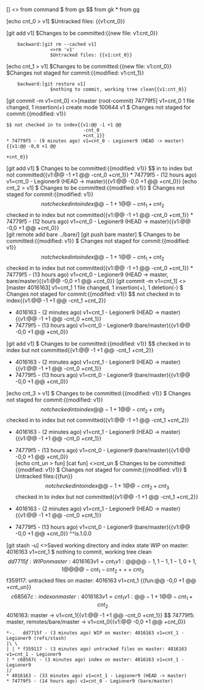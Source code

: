 []
    <> from command
    $ from gs
    $$ from gk
    * from gg

[echo cnt_0 > v1]
    $Untracked files: {{v1:cnt_0}}

[git add v1]
    $Changes to be committed:{{new file:   v1:cnt_0}}

        backward:[git rm --cached v1]  
                    <>rm 'v1'
                    $Untracked files: {{v1:cnt_0}}

[echo cnt_1 > v1]
    $Changes to be committed:{{new file:   v1:cnt_0}}
    $Changes not staged for commit:{{modified:   v1:cnt_1}}

        backward:[git restore v1]
                    $nothing to commit, working tree clean{{v1:cnt_0}}


[git commit -m v1=cnt_0]
    <>[master (root-commit) 74779f5] v1=cnt_0
        1 file changed, 1 insertion(+)
        create mode 100644 v1
    $ Changes not staged for commit:{{modified:   v1}}

    $$ not checked in to index{{v1:@@ -1 +1 @@
                                -cnt_0
                                +cnt_1}}
    * 74779f5 - (9 minutes ago) v1=cnt_0 - Legioner9 (HEAD -> master){{v1:@@ -0,0 +1 @@
                                                                                +cnt_0}}

[git add v1]
    $ Changes to be committed:{{modified:   v1}}
    $$ in to index but not committed{{v1:@@ -1 +1 @@
                                            -cnt_0
                                            +cnt_1}}
    * 74779f5 - (12 hours ago) v1=cnt_0 - Legioner9 (HEAD -> master){{v1:@@ -0,0 +1 @@
                                                                            +cnt_0}}
[echo cnt_2 > v1]
    $ Changes to be committed:{{modified:   v1}}
    $ Changes not staged for commit:{{modified:   v1}}
    $$ not checked in to index{{@@ -1 +1 @@
                                    -cnt_1
                                    +cnt_2}}
    $$ checked in to index but not committed{{v1:@@ -1 +1 @@
                                                    -cnt_0
                                                    +cnt_1}}
    * 74779f5 - (12 hours ago) v1=cnt_0 - Legioner9 (HEAD -> master){{v1:@@ -0,0 +1 @@
                                                                            +cnt_0}}               
[git remote add bare ../bare/]
[git push bare master]
    $ Changes to be committed:{{modified:   v1}}
    $ Changes not staged for commit:{{modified:   v1}}
    $$ not checked in to index{{@@ -1 +1 @@
                                    -cnt_1
                                    +cnt_2}}
    $$ checked in to index but not committed{{v1:@@ -1 +1 @@
                                                    -cnt_0
                                                    +cnt_1}}
    * 74779f5 - (13 hours ago) v1=cnt_0 - Legioner9 (HEAD -> master, bare/master){{v1:@@ -0,0 +1 @@
                                                                                        +cnt_0}}
[git commit -m v1=cnt_1]
    <>[master 4016163] v1=cnt_1
    1 file changed, 1 insertion(+), 1 deletion(-)
    $ Changes not staged for commit:{{modified:   v1}}
    $$ not checked in to index{{v1:@@ -1 +1 @@
                                    -cnt_1
                                    +cnt_2}}

* 4016163 - (2 minutes ago) v1=cnt_1 - Legioner9 (HEAD -> master){{v1:@@ -1 +1 @@
                                                    -cnt_0
                                                    +cnt_1}}
* 74779f5 - (13 hours ago) v1=cnt_0 - Legioner9 (bare/master){{v1:@@ -0,0 +1 @@
                                                                    +cnt_0}}

[git add v1]
    $ Changes to be committed:{{modified:   v1}}
    $$ checked in to index but not committed{{v1:@@ -1 +1 @@
                                    -cnt_1
                                    +cnt_2}}

* 4016163 - (2 minutes ago) v1=cnt_1 - Legioner9 (HEAD -> master){{v1:@@ -1 +1 @@
                                                    -cnt_0
                                                    +cnt_1}}
* 74779f5 - (13 hours ago) v1=cnt_0 - Legioner9 (bare/master){{v1:@@ -0,0 +1 @@
                                                                    +cnt_0}}

[echo cnt_3 > v1]
    $ Changes to be committed:{{modified:   v1}}
    $ Changes not staged for commit:{{modified:   v1}}
    $$ not checked in to index{{@@ -1 +1 @@
                                    -cnt_2
                                    +cnt_3}}
    $$ checked in to index but not committed{{v1:@@ -1 +1 @@
                                                    -cnt_1
                                                    +cnt_2}}

* 4016163 - (2 minutes ago) v1=cnt_1 - Legioner9 (HEAD -> master){{v1:@@ -1 +1 @@
                                                    -cnt_0
                                                    +cnt_1}}
* 74779f5 - (13 hours ago) v1=cnt_0 - Legioner9 (bare/master){{v1:@@ -0,0 +1 @@
                                                                      +cnt_0}}                                                    
[echo cnt_un > fun]
[cat fun]
    <>cnt_un
    $ Changes to be committed:{{modified:   v1}}
    $ Changes not staged for commit:{{modified:   v1}}
    $ Untracked files:{{fun}}
    $$ not checked in to index{{@@ -1 +1 @@
                                    -cnt_2
                                    +cnt_3}}
    $$ checked in to index but not committed{{v1:@@ -1 +1 @@
                                                    -cnt_1
                                                    +cnt_2}}

* 4016163 - (2 minutes ago) v1=cnt_1 - Legioner9 (HEAD -> master){{v1:@@ -1 +1 @@
                                                    -cnt_0
                                                    +cnt_1}}
* 74779f5 - (13 hours ago) v1=cnt_0 - Legioner9 (bare/master){{v1:@@ -0,0 +1 @@
                                                                      +cnt_0}}
^^is.1.0.0

[git stash -u]
    <>Saved working directory and index state WIP on master: 4016163 v1=cnt_1
    $ nothing to commit, working tree clean
    $$ dd7715f: WIP on master: 4016163 v1=cnt_1{{v1:@@@@ -1,1 -1,1 -1,0 +1,1 @@@@
                                                        -  cnt_1
                                                         - cnt_2
                                                        +++cnt_3}}
    $$ f359117: untracked files on master: 4016163 v1=cnt_1  {{fun:@@ -0,0 +1 @@
                                        +cnt_un}}   
    $$ c68567c: index on master: 4016163      v1=cnt_1 {{v1:@@ -1 +1 @@
                                                    -cnt_1
                                                    +cnt_2}}                                                                           
    $$ 4016163: master -> v1=cnt_1{{v1:@@ -1 +1 @@
                        -cnt_0
                        +cnt_1}}
    $$ 74779f5: master, remotes/bare/master -> v1=cnt_0{{v1:@@ -0,0 +1 @@
                                                        +cnt_0}}

    *-.   dd7715f - (3 minutes ago) WIP on master: 4016163 v1=cnt_1 - Legioner9 (refs/stash)
    |\ \
    | | * f359117 - (3 minutes ago) untracked files on master: 4016163 v1=cnt_1 - Legioner9
    | * c68567c - (3 minutes ago) index on master: 4016163 v1=cnt_1 - Legioner9
    |/
    * 4016163 - (33 minutes ago) v1=cnt_1 - Legioner9 (HEAD -> master)
    * 74779f5 - (14 hours ago) v1=cnt_0 - Legioner9 (bare/master)











